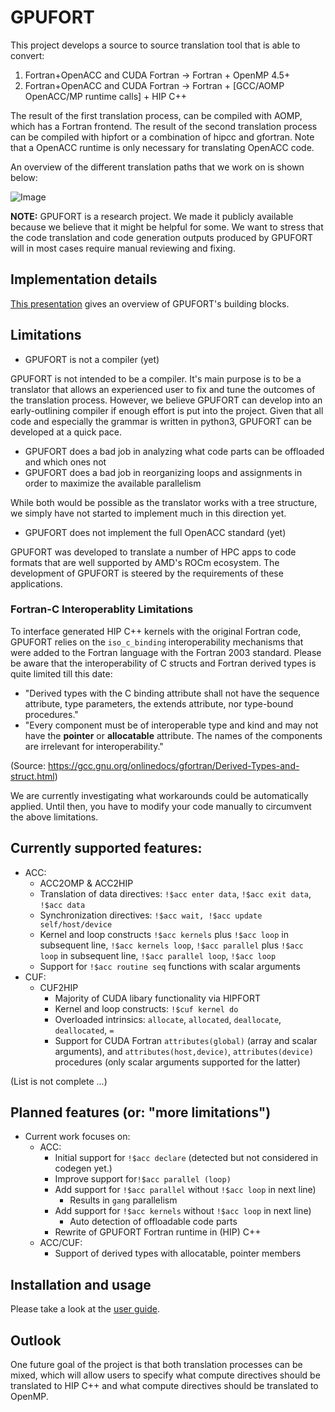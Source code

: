 # GPUFORT

This project develops a source to source translation tool that is able to convert:

1. Fortran+OpenACC and CUDA Fortran -> Fortran + OpenMP 4.5+
2. Fortran+OpenACC and CUDA Fortran -> Fortran + [GCC/AOMP OpenACC/MP runtime calls] + HIP C++

The result of the first translation process, can be compiled
with AOMP, which has a Fortran frontend.
The result of the second translation process can be compiled
with hipfort or a combination of hipcc and gfortran.
Note that a OpenACC runtime is only necessary for translating
OpenACC code.

An overview of the different translation paths that we work on is shown below:

![Image](https://github.com/ROCmSoftwarePlatform/gpufort/blob/develop/gpufort.png?raw=true)

**NOTE:** GPUFORT is a research project. We made it publicly available because 
we believe that it might be helpful for some.
We want to stress that the code translation and code generation outputs produced
by GPUFORT will in most cases require manual reviewing and fixing.

## Implementation details

[This presentation](https://github.com/ROCmSoftwarePlatform/gpufort/blob/main/gpufort_slides.pdf)
gives an overview of GPUFORT's building blocks.

## Limitations

* GPUFORT is not a compiler (yet)

GPUFORT is not intended to be a compiler.
It's main purpose is to be a translator that allows
an experienced user to fix and tune the outcomes
of the translation process. 
However, we believe GPUFORT can develop into an 
early-outlining compiler if enough effort 
is put into the project.
Given that all code and especially the grammar is
written in python3, GPUFORT can be developed at a quick 
pace.

* GPUFORT does a bad job in analyzing what code parts can be offloaded and which ones not
* GPUFORT does a bad job in reorganizing loops and assignments in order to maximize
  the available parallelism

While both would be possible as the translator works with a tree structure, 
we simply have not started to implement much in this direction yet.

* GPUFORT does not implement the full OpenACC standard (yet)

GPUFORT was developed to translate a number of HPC apps
to code formats that are well supported by AMD's ROCm ecosystem.
The development of GPUFORT is steered by the requirements
of these applications.

### Fortran-C Interoperablity Limitations

To interface generated HIP C++ kernels with the original Fortran code, GPUFORT relies on the `iso_c_binding` interoperability mechanisms that were added to the Fortran language with 
the Fortran 2003 standard. Please be aware that the interoperability of C structs and Fortran derived types is quite limited
till this date:

* "Derived types with the C binding attribute shall not have the sequence attribute, type parameters, the extends attribute, nor type-bound procedures."
* "Every component must be of interoperable type and kind and may not have the **pointer** or **allocatable** attribute. The names of the components are irrelevant for interoperability."

(Source: https://gcc.gnu.org/onlinedocs/gfortran/Derived-Types-and-struct.html)

We are currently investigating what workarounds could be automatically applied.
Until then, you have to modify your code manually to circumvent the above limitations.

## Currently supported features:

* ACC:
   * ACC2OMP & ACC2HIP
   * Translation of data directives: `!$acc enter data`, `!$acc exit data`, `!$acc data`
   * Synchronization directives: `!$acc wait, !$acc update self/host/device`
   * Kernel and loop constructs `!$acc kernels` plus `!$acc loop` in subsequent line, `!$acc kernels loop`, `!$acc parallel` plus `!$acc loop` 
     in subsequent line, `!$acc parallel loop`, `!$acc loop`
   * Support for `!$acc routine seq` functions with scalar arguments
* CUF:
   * CUF2HIP
     * Majority of CUDA libary functionality via HIPFORT
     * Kernel and loop constructs: `!$cuf kernel do`
     * Overloaded intrinsics: `allocate`, `allocated`, `deallocate`, `deallocated`, `=`
     * Support for CUDA Fortran `attributes(global)` (array and scalar arguments), 
       and `attributes(host,device)`, `attributes(device)` procedures (only scalar arguments supported for the latter)

(List is not complete ...)

## Planned features (or: "more limitations")

* Current work focuses on:
  * ACC:
    * Initial support for `!$acc declare` (detected but not considered in codegen yet.)
    * Improve support for`!$acc parallel (loop)`
    * Add support for `!$acc parallel` without `!$acc loop` in next line)
      * Results in `gang` parallelism
    * Add support for `!$acc kernels` without `!$acc loop` in next line)
      * Auto detection of offloadable code parts 
    * Rewrite of GPUFORT Fortran runtime in (HIP) C++
  * ACC/CUF:
    * Support of derived types with allocatable, pointer members

## Installation and usage

Please take a look at the [user guide](https://bookish-adventure-5c5886a5.pages.github.io/).

## Outlook

One future goal of the project is that both translation 
processes can be mixed, which will allow users to specify what 
compute directives should be translated to HIP C++ and what compute
directives should be translated to OpenMP.

